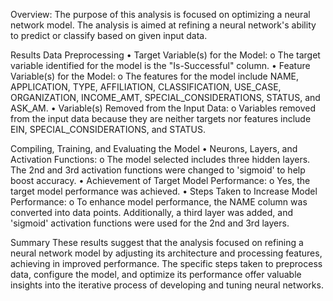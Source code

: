 Overview:
The purpose of this analysis is focused on optimizing a neural network model. The analysis is aimed at refining a neural network's ability to predict or classify based on given input data.

Results
Data Preprocessing
•	Target Variable(s) for the Model:
o	The target variable identified for the model is the "Is-Successful" column.
•	Feature Variable(s) for the Model:
o	The features for the model include NAME, APPLICATION, TYPE, AFFILIATION, CLASSIFICATION, USE_CASE, ORGANIZATION, INCOME_AMT, SPECIAL_CONSIDERATIONS, STATUS, and ASK_AM.
•	Variable(s) Removed from the Input Data:
o	Variables removed from the input data because they are neither targets nor features include EIN, SPECIAL_CONSIDERATIONS, and STATUS.

Compiling, Training, and Evaluating the Model
•	Neurons, Layers, and Activation Functions:
o	The model selected includes three hidden layers. The 2nd and 3rd activation functions were changed to 'sigmoid' to help boost accuracy.
•	Achievement of Target Model Performance:
o	Yes, the target model performance was achieved.
•	Steps Taken to Increase Model Performance:
o	To enhance model performance, the NAME column was converted into data points. Additionally, a third layer was added, and 'sigmoid' activation functions were used for the 2nd and 3rd layers.


Summary
These results suggest that the analysis focused on refining a neural network model by adjusting its architecture and processing features, achieving in improved performance. The specific steps taken to preprocess data, configure the model, and optimize its performance offer valuable insights into the iterative process of developing and tuning neural networks.

